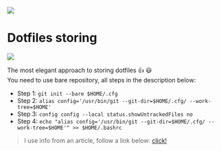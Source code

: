 ![](https://img.shields.io/badge/walvater.wotan7%40gmail.com-py__buddha-green) 

# Dotfiles storing

![](https://dotfiles.github.io/images/dotfiles-logo.png)

The most elegant approach to storing dotfiles 👍 😃 <br/>
You need to use bare repository, all steps in the description below:

- Step 1: `git init --bare $HOME/.cfg`
- Step 2: `alias config='/usr/bin/git --git-dir=$HOME/.cfg/ --work-tree=$HOME'`
- Step 3: `config config --local status.showUntrackedFiles no`
- Step 4: `echo "alias config='/usr/bin/git --git-dir=$HOME/.cfg/ --work-tree=$HOME'" >> $HOME/.bashrc`

> I use info from an article, follow a link below: 
> [click!](https://www.atlassian.com/git/tutorials/dotfiles)
